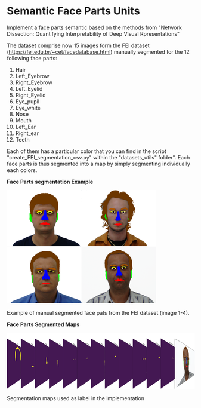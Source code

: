 # Semantic Face Parts Units

Implement a face parts semantic based on the methods from "Network Dissection: Quantifying Interpretability of Deep 
Visual Rpresentations" 

The dataset comprise now 15 images form the FEI dataset (https://fei.edu.br/~cet/facedatabase.html) manually 
segmented for the 12 following face parts: 
1. Hair
2. Left_Eyebrow
3. Right_Eyebrow
4. Left_Eyelid
5. Right_Eyelid
6. Eye_pupil
7. Eye_white
8. Nose
9. Mouth
10. Left_Ear
11. Right_ear
12. Teeth

Each of them has a particular color that you can find in the script "create_FEI_segmentation_csv.py" within the 
"datasets_utils" folder". Each face parts is thus segmented into a map by simply segmenting individually each colors. 

**Face Parts segmentation Example**

<img src='../img/1-11.png' height="150"><img src='../img/2-11.png' height="150"><img src='../img/3-11.png' height="150"><img src='../img/4-11.png' height="150">

Example of manual segmented face pats from the FEI dataset (image 1-4). 

**Face Parts Segmented Maps**

<img src='../img/face_parts_segmentation.png' height="150">

Segmentation maps used as label in the implementation
